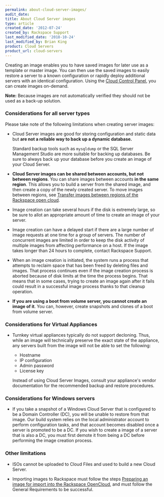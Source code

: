 ```yaml
---
permalink: about-cloud-server-images/
audit_date:
title: About Cloud Server images
type: article
created_date: '2012-07-24'
created_by: Rackspace Support
last_modified_date: '2018-10-24'
last_modified_by: Brian King
product: Cloud Servers
product_url: cloud-servers
---
```


Creating an image enables you to have saved images for later use as a
template or master image. You can then use the saved images to easily
restore a server to a known configuration or rapidly deploy additional
servers with an identical configuration. Using the [Cloud Control Panel](http://mycloud.rackspace.com), you can create images on-demand.

**Note:** Because images are not automatically verified they should not
be used as a back-up solution.

### Considerations for all server types

Please take note of the following limitations when creating server
images:

-   Cloud Server images are good for storing configuration and static
    data but **are not a reliable way to back up a
    dynamic database.**

    Standard backup tools such as `mysqldump` or the SQL Server Management Studio are more suitable for backing up databases. Be sure to always back up your database before you create an image of your
    Cloud Server.

-   **Cloud Server images can be shared between accounts, but not between regions**.
    You can share images between accounts **in the same region**. This allows you to build a server from the shared image, and then create a copy of the newly created server. To move images between regions, see [Transfer images between regions of the Rackspace open cloud](/how-to/transferring-images-between-regions-of-the-rackspace-open-cloud).

-   Image creation can take several hours if the disk is extremely large, so be sure to allot an appropriate amount of time to create an image of your server.

-   Image creation can have a delayed start if there are a large number
    of image requests at one time for a group of servers. The number of
    concurrent images are limited in order to keep the disk activity of
    multiple images from affecting performance on a host. If the image
    takes longer than 24 hours to complete, contact Rackspace
    Support.

-   When an image creation is initiated, the system runs a process that
    attempts to reclaim space that has been freed by deleting files
    and images. That process continues even if the image creation
    process is aborted because of disk limits at the time the
    process begins. That means that in some cases, trying to create an image again after it fails could result in a successful image process thanks to that cleanup operation.

-   **If you are using a boot from volume server, you cannot create an image of it**. You can, however, create snapshots and clones of a boot from volume server.

### Considerations for Virtual Appliances
-   Turnkey virtual appliances typically do not support decloning.
    Thus, while an image will technically preserve the exact state of the appliance, any servers built from the image will not be able to set the following:

     * Hostname
     * IP configuration
     * Admin password
     * License key

    Instead of using Cloud Server Images, consult your appliance's vendor
 documentation for the recommended backup and restore procedures.

### Considerations for Windows servers

-   If you take a snapshot of a Windows Cloud Server that is configured
    to be a Domain Controller (DC), you will be unable to restore from
    that image. Our build system relies on the local administrator
    account to perform configuration tasks, and that account becomes
    disabled once a server is promoted to be a DC. If you wish to create
    a image of a server that is also a DC, you must first
    demote it from being a DC before performing the image
    creation process.

### Other limitations

-   ISOs cannot be uploaded to Cloud Files and used to build a new Cloud Server.

-   Importing images to Rackspace must follow the steps [Preparing an image for import into the Rackspace OpenCloud](/how-to/preparing-an-image-for-import-into-the-rackspace-opencloud), and must follow the General Requirements to be successful.
